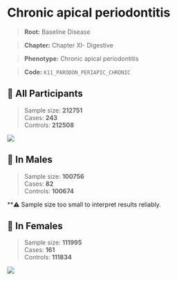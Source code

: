# Chronic apical periodontitis

> **Root:** Baseline Disease  

> **Chapter:** Chapter XI- Digestive  

> **Phenotype:** Chronic apical periodontitis  

> **Code:** `K11_PARODON_PERIAPIC_CHRONIC`

## 🧪 All Participants  
> Sample size: **212751**  
> Cases: **243**  
> Controls: **212508**
<img src="/Disease/Figures/ALL/Baseline/K11_PARODON_PERIAPIC_CHRONIC.png"/>
<CsvTable src="/public/Disease/Data/ALL/Baseline/LG_K11_PARODON_PERIAPIC_CHRONIC.csv" label="🔍 View full results" />

## 👨 In Males  
> Sample size: **100756**  
> Cases: **82**  
> Controls: **100674**

**⚠️ Sample size too small to interpret results reliably.

## 👩 In Females  
> Sample size: **111995**  
> Cases: **161**  
> Controls: **111834**
<img src="/Disease/Figures/Female/Baseline/K11_PARODON_PERIAPIC_CHRONIC.png"/>
<CsvTable src="/public/Disease/Data/Female/Baseline/LG_K11_PARODON_PERIAPIC_CHRONIC.csv" label="🔍 View full results" />
